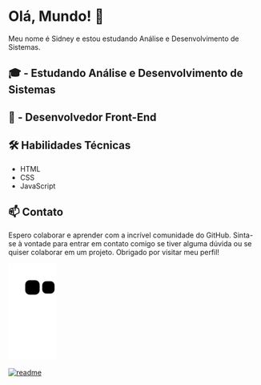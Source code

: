# Olá, Mundo! 👋

Meu nome é Sidney e estou estudando Análise e Desenvolvimento de Sistemas.

## 🎓 - Estudando Análise e Desenvolvimento de Sistemas

## 💼 - Desenvolvedor Front-End

## 🛠️ Habilidades Técnicas

- HTML
- CSS
- JavaScript

## 📫 Contato



Espero colaborar e aprender com a incrível comunidade do GitHub. Sinta-se à vontade para entrar em contato comigo se tiver alguma dúvida ou se quiser colaborar em um projeto. Obrigado por visitar meu perfil!

![Snake animation](https://github.com/SidneyJrSilva/SidneyJrSilva/blob/output/github-contribution-grid-snake.svg)

[![readme](https://github-readme-stats.vercel.app/api/pin/?username=SidneyJrSilva&repo=SidneyJrSilva&theme=react)](https://github.com/SidneyJrSilva/SidneyJrSilva)
